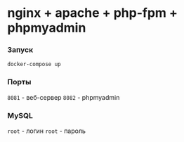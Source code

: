 # nginx + apache + php-fpm + phpmyadmin

### Запуск
`docker-compose up`

### Порты
`8081` - веб-сервер
`8082` - phpmyadmin

### MySQL
`root` - логин
`root` - пароль
